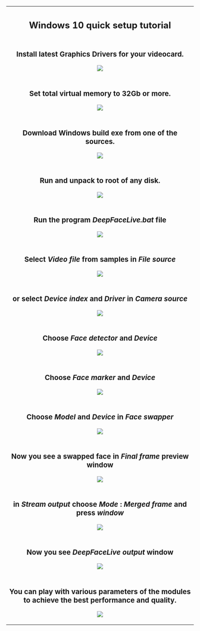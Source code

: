 <table align="center" border="0">
<tr><td colspan=2 align="center">

## Windows 10 quick setup tutorial

</td></tr>
<tr><td colspan=2 align="center">

### Install latest Graphics Drivers for your videocard.

<img src="video_card_icon.png"></img>

</td></tr>
<tr><td colspan=2 align="center">

### Set total virtual memory to 32Gb or more.

<img src="virtual_memory.jpg"></img>

</td></tr>
<tr><td colspan=2 align="center">

### Download Windows build exe from one of the sources.

<img src="download_build.jpg"></img>

</td></tr>
<tr><td colspan=2 align="center">

### Run and unpack to **root of any disk**.

<img src="run_and_unpack.jpg"></img>

</td></tr>
<tr><td colspan=2 align="center">

### Run the program **_DeepFaceLive.bat_** file

<img src="run_dfl_bat.jpg"></img>

</td></tr>
<tr><td colspan=2 align="center">

### Select **_Video file_** from samples in **_File source_**

<img src="select_video_file.jpg"></img>

</td></tr>
<tr><td colspan=2 align="center">

### or select **_Device index_** and **_Driver_**  in **_Camera source_**

<img src="select_camera_source.jpg"></img>

</td></tr>
<tr><td colspan=2 align="center">

### Choose **_Face detector_** and **_Device_**

<img src="choose_face_detector.jpg"></img>

</td></tr>
<tr><td colspan=2 align="center">

### Choose **_Face marker_** and **_Device_**

<img src="choose_face_marker.jpg"></img>

</td></tr>
<tr><td colspan=2 align="center">

### Choose **_Model_** and **_Device_** in **_Face swapper_**

<img src="choose_face_swapper.jpg"></img>

</td></tr>
<tr><td colspan=2 align="center">

### Now you see a swapped face in **_Final frame_** preview window

<img src="final_frame.jpg"></img>

</td></tr>
<tr><td colspan=2 align="center">

### in **_Stream output_** choose **_Mode_** : **_Merged frame_** and press **_window_**

<img src="stream_output.jpg"></img>

</td></tr>
<tr><td colspan=2 align="center">

### Now you see **_DeepFaceLive output_** window

<img src="dflive_output.jpg"></img>

</td></tr>
<tr><td colspan=2 align="center">

### You can play with various parameters of the modules to achieve the best performance and quality.

<img src="deepfacelive_window.jpg"></img>

</td></tr>
</table>



